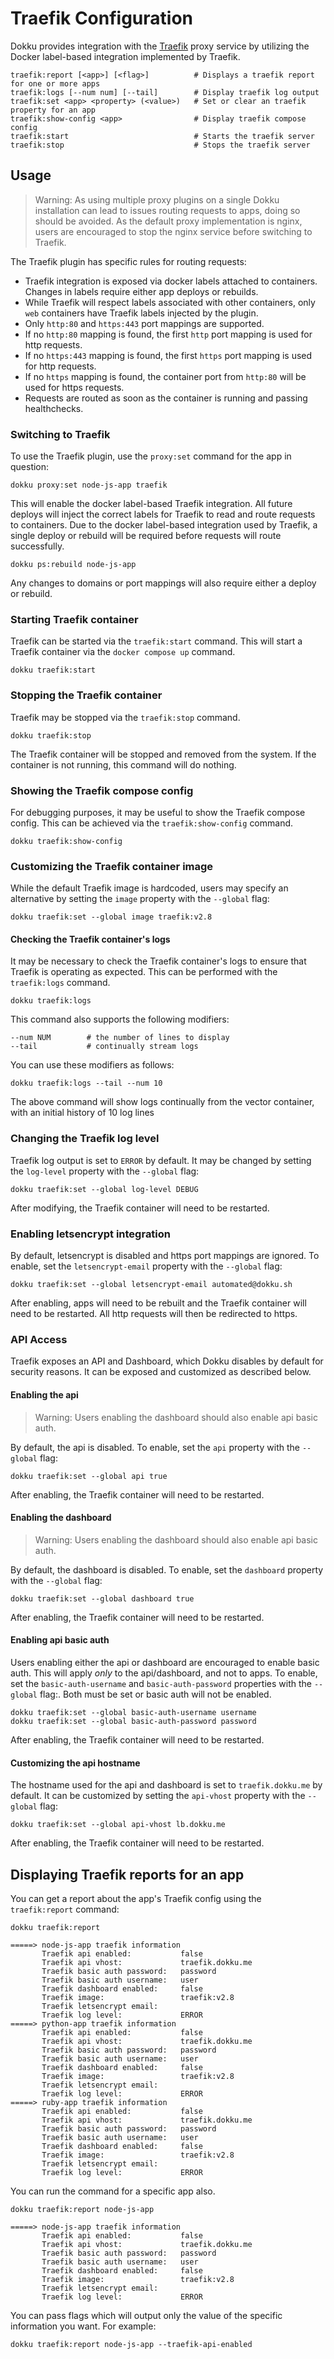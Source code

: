 # Traefik Configuration

Dokku provides integration with the [Traefik](https://traefik.io/) proxy service by utilizing the Docker label-based integration implemented by Traefik.

```
traefik:report [<app>] [<flag>]          # Displays a traefik report for one or more apps
traefik:logs [--num num] [--tail]        # Display traefik log output
traefik:set <app> <property> (<value>)   # Set or clear an traefik property for an app
traefik:show-config <app>                # Display traefik compose config
traefik:start                            # Starts the traefik server
traefik:stop                             # Stops the traefik server
```

## Usage

> Warning: As using multiple proxy plugins on a single Dokku installation can lead to issues routing requests to apps, doing so should be avoided. As the default proxy implementation is nginx, users are encouraged to stop the nginx service before switching to Traefik.

The Traefik plugin has specific rules for routing requests:

- Traefik integration is exposed via docker labels attached to containers. Changes in labels require either app deploys or rebuilds.
- While Traefik will respect labels associated with other containers, only `web` containers have Traefik labels injected by the plugin.
- Only `http:80` and `https:443` port mappings are supported.
- If no `http:80` mapping is found, the first `http` port mapping is used for http requests.
- If no `https:443` mapping is found, the first `https` port mapping is used for http requests.
- If no `https` mapping is found, the container port from `http:80` will be used for https requests.
- Requests are routed as soon as the container is running and passing healthchecks.

### Switching to Traefik

To use the Traefik plugin, use the `proxy:set` command for the app in question:

```shell
dokku proxy:set node-js-app traefik
```

This will enable the docker label-based Traefik integration. All future deploys will inject the correct labels for Traefik to read and route requests to containers. Due to the docker label-based integration used by Traefik, a single deploy or rebuild will be required before requests will route successfully.

```shell
dokku ps:rebuild node-js-app
```

Any changes to domains or port mappings will also require either a deploy or rebuild.

### Starting Traefik container

Traefik can be started via the `traefik:start` command. This will start a Traefik container via the `docker compose up` command.

```shell
dokku traefik:start
```

### Stopping the Traefik container

Traefik may be stopped via the `traefik:stop` command.

```shell
dokku traefik:stop
```

The Traefik container will be stopped and removed from the system. If the container is not running, this command will do nothing.

### Showing the Traefik compose config

For debugging purposes, it may be useful to show the Traefik compose config. This can be achieved via the `traefik:show-config` command.

```shell
dokku traefik:show-config
```

### Customizing the Traefik container image

While the default Traefik image is hardcoded, users may specify an alternative by setting the `image` property with the `--global` flag:

```shell
dokku traefik:set --global image traefik:v2.8
```

#### Checking the Traefik container's logs

It may be necessary to check the Traefik container's logs to ensure that Traefik is operating as expected. This can be performed with the `traefik:logs` command.

```shell
dokku traefik:logs
```

This command also supports the following modifiers:

```shell
--num NUM        # the number of lines to display
--tail           # continually stream logs
```

You can use these modifiers as follows:

```shell
dokku traefik:logs --tail --num 10
```

The above command will show logs continually from the vector container, with an initial history of 10 log lines

### Changing the Traefik log level

Traefik log output is set to `ERROR` by default. It may be changed by setting the `log-level` property with the `--global` flag:

```shell
dokku traefik:set --global log-level DEBUG
```

After modifying,  the Traefik container will need to be restarted.

### Enabling letsencrypt integration

By default, letsencrypt is disabled and https port mappings are ignored. To enable, set the `letsencrypt-email` property with the `--global` flag:

```shell
dokku traefik:set --global letsencrypt-email automated@dokku.sh
```

After enabling, apps will need to be rebuilt and the Traefik container will need to be restarted. All http requests will then be redirected to https.

### API Access

Traefik exposes an API and Dashboard, which Dokku disables by default for security reasons. It can be exposed and customized as described below.

#### Enabling the api

> Warning: Users enabling the dashboard should also enable api basic auth.

By default, the api is disabled. To enable, set the `api` property with the `--global` flag:

```shell
dokku traefik:set --global api true
```

After enabling, the Traefik container will need to be restarted.

#### Enabling the dashboard

> Warning: Users enabling the dashboard should also enable api basic auth.

By default, the dashboard is disabled. To enable, set the `dashboard` property with the `--global` flag:

```shell
dokku traefik:set --global dashboard true
```

After enabling, the Traefik container will need to be restarted.

#### Enabling api basic auth

Users enabling either the api or dashboard are encouraged to enable basic auth. This will apply _only_ to the api/dashboard, and not to apps. To enable, set the `basic-auth-username` and `basic-auth-password` properties with the `--global` flag:. Both must be set or basic auth will not be enabled.

```shell
dokku traefik:set --global basic-auth-username username
dokku traefik:set --global basic-auth-password password
```

After enabling, the Traefik container will need to be restarted.

#### Customizing the api hostname

The hostname used for the api and dashboard is set to `traefik.dokku.me` by default. It can be customized by setting the `api-vhost` property with the `--global` flag:

```shell
dokku traefik:set --global api-vhost lb.dokku.me
```

After enabling, the Traefik container will need to be restarted.

## Displaying Traefik reports for an app

You can get a report about the app's Traefik config using the `traefik:report` command:

```shell
dokku traefik:report
```

```
=====> node-js-app traefik information
       Traefik api enabled:           false
       Traefik api vhost:             traefik.dokku.me
       Traefik basic auth password:   password
       Traefik basic auth username:   user
       Traefik dashboard enabled:     false
       Traefik image:                 traefik:v2.8
       Traefik letsencrypt email:
       Traefik log level:             ERROR
=====> python-app traefik information
       Traefik api enabled:           false
       Traefik api vhost:             traefik.dokku.me
       Traefik basic auth password:   password
       Traefik basic auth username:   user
       Traefik dashboard enabled:     false
       Traefik image:                 traefik:v2.8
       Traefik letsencrypt email:
       Traefik log level:             ERROR
=====> ruby-app traefik information
       Traefik api enabled:           false
       Traefik api vhost:             traefik.dokku.me
       Traefik basic auth password:   password
       Traefik basic auth username:   user
       Traefik dashboard enabled:     false
       Traefik image:                 traefik:v2.8
       Traefik letsencrypt email:
       Traefik log level:             ERROR
```

You can run the command for a specific app also.

```shell
dokku traefik:report node-js-app
```

```
=====> node-js-app traefik information
       Traefik api enabled:           false
       Traefik api vhost:             traefik.dokku.me
       Traefik basic auth password:   password
       Traefik basic auth username:   user
       Traefik dashboard enabled:     false
       Traefik image:                 traefik:v2.8
       Traefik letsencrypt email:
       Traefik log level:             ERROR
```

You can pass flags which will output only the value of the specific information you want. For example:

```shell
dokku traefik:report node-js-app --traefik-api-enabled
```
